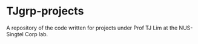 # TJgrp-projects
A repository of the code written for projects under Prof TJ Lim at the NUS-Singtel Corp lab.
